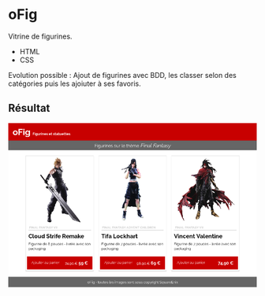 # oFig

Vitrine de figurines. 

- HTML
- CSS

Evolution possible : Ajout de figurines avec BDD, les classer selon des catégories puis les ajoiuter à ses favoris.



## Résultat

![resultat](ressources/resultat.png)



